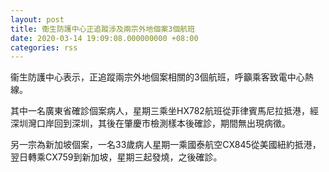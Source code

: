 ```yaml
---
layout: post
title: 衞生防護中心正追蹤涉及兩宗外地個案3個航班
date: 2020-03-14 19:09:08.000000000 +08:00
categories: rss
---
```


衞生防護中心表示，正追蹤兩宗外地個案相關的3個航班，呼籲乘客致電中心熱線。

其中一名廣東省確診個案病人，星期三乘坐HX782航班從菲律賓馬尼拉抵港，經深圳灣口岸回到深圳，其後在肇慶市檢測樣本後確診，期間無出現病徵。

另一宗為新加坡個案，一名33歲病人星期一乘國泰航空CX845從美國紐約抵港，翌日轉乘CX759到新加坡，星期三起發燒，之後確診。
